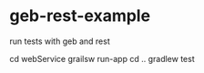 geb-rest-example
================

run tests with geb and rest

cd webService
grailsw
run-app
cd ..
gradlew test

